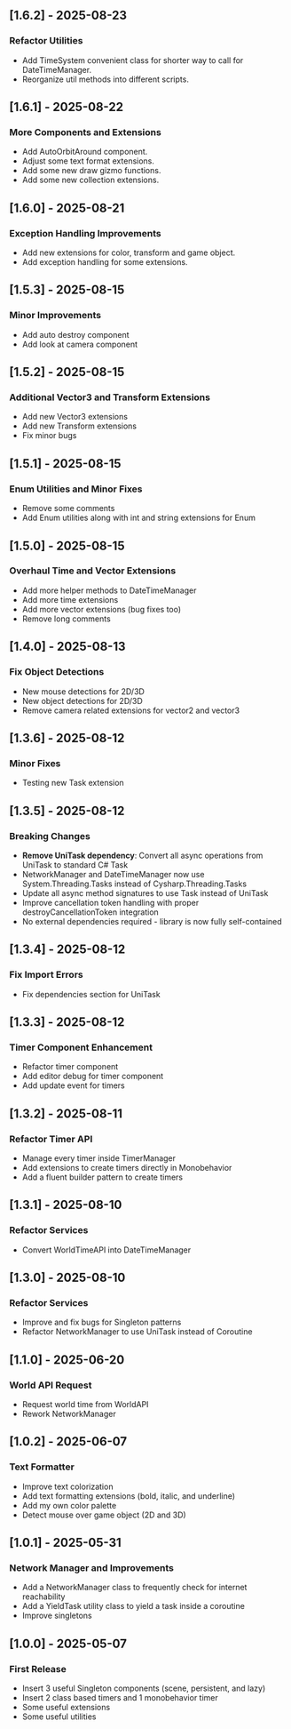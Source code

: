 ## [1.6.2] - 2025-08-23

### Refactor Utilities

- Add TimeSystem convenient class for shorter way to call for DateTimeManager.
- Reorganize util methods into different scripts.

## [1.6.1] - 2025-08-22

### More Components and Extensions

- Add AutoOrbitAround component.
- Adjust some text format extensions.
- Add some new draw gizmo functions.
- Add some new collection extensions.

## [1.6.0] - 2025-08-21

### Exception Handling Improvements

- Add new extensions for color, transform and game object.
- Add exception handling for some extensions.

## [1.5.3] - 2025-08-15

### Minor Improvements

- Add auto destroy component
- Add look at camera component

## [1.5.2] - 2025-08-15

### Additional Vector3 and Transform Extensions

- Add new Vector3 extensions
- Add new Transform extensions
- Fix minor bugs

## [1.5.1] - 2025-08-15

### Enum Utilities and Minor Fixes

- Remove some comments
- Add Enum utilities along with int and string extensions for Enum

## [1.5.0] - 2025-08-15

### Overhaul Time and Vector Extensions

- Add more helper methods to DateTimeManager
- Add more time extensions
- Add more vector extensions (bug fixes too)
- Remove long comments

## [1.4.0] - 2025-08-13

### Fix Object Detections

- New mouse detections for 2D/3D
- New object detections for 2D/3D
- Remove camera related extensions for vector2 and vector3

## [1.3.6] - 2025-08-12

### Minor Fixes

- Testing new Task extension

## [1.3.5] - 2025-08-12

### Breaking Changes

- **Remove UniTask dependency**: Convert all async operations from UniTask to standard C# Task
- NetworkManager and DateTimeManager now use System.Threading.Tasks instead of Cysharp.Threading.Tasks
- Update all async method signatures to use Task<T> instead of UniTask<T>
- Improve cancellation token handling with proper destroyCancellationToken integration
- No external dependencies required - library is now fully self-contained

## [1.3.4] - 2025-08-12

### Fix Import Errors

- Fix dependencies section for UniTask

## [1.3.3] - 2025-08-12

### Timer Component Enhancement

- Refactor timer component
- Add editor debug for timer component
- Add update event for timers

## [1.3.2] - 2025-08-11

### Refactor Timer API

- Manage every timer inside TimerManager
- Add extensions to create timers directly in Monobehavior
- Add a fluent builder pattern to create timers

## [1.3.1] - 2025-08-10

### Refactor Services

- Convert WorldTimeAPI into DateTimeManager

## [1.3.0] - 2025-08-10

### Refactor Services

- Improve and fix bugs for Singleton patterns
- Refactor NetworkManager to use UniTask instead of Coroutine

## [1.1.0] - 2025-06-20

### World API Request

- Request world time from WorldAPI
- Rework NetworkManager

## [1.0.2] - 2025-06-07

### Text Formatter

- Improve text colorization
- Add text formatting extensions (bold, italic, and underline)
- Add my own color palette
- Detect mouse over game object (2D and 3D)

## [1.0.1] - 2025-05-31

### Network Manager and Improvements

- Add a NetworkManager class to frequently check for internet reachability
- Add a YieldTask utility class to yield a task inside a coroutine
- Improve singletons

## [1.0.0] - 2025-05-07

### First Release

- Insert 3 useful Singleton components (scene, persistent, and lazy)
- Insert 2 class based timers and 1 monobehavior timer
- Some useful extensions
- Some useful utilities

